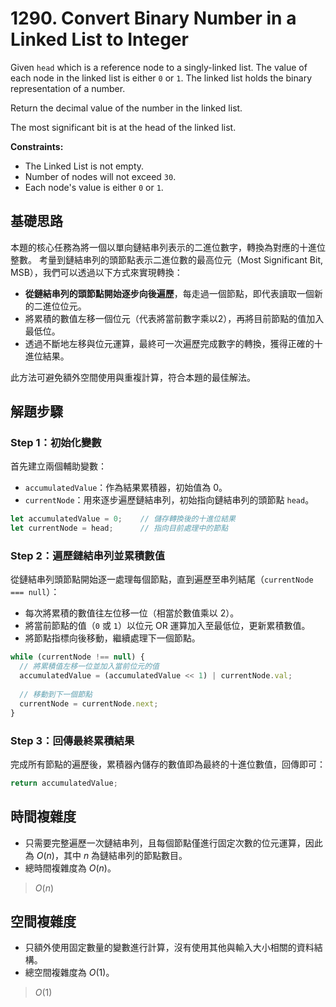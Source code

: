 # 1290. Convert Binary Number in a Linked List to Integer

Given `head` which is a reference node to a singly-linked list. 
The value of each node in the linked list is either `0` or `1`. 
The linked list holds the binary representation of a number.

Return the decimal value of the number in the linked list.

The most significant bit is at the head of the linked list.

**Constraints:**

- The Linked List is not empty.
- Number of nodes will not exceed `30`.
- Each node's value is either `0` or `1`.

## 基礎思路

本題的核心任務為將一個以單向鏈結串列表示的二進位數字，轉換為對應的十進位整數。
考量到鏈結串列的頭節點表示二進位數的最高位元（Most Significant Bit, MSB），我們可以透過以下方式來實現轉換：

* **從鏈結串列的頭節點開始逐步向後遍歷**，每走過一個節點，即代表讀取一個新的二進位位元。
* 將累積的數值左移一個位元（代表將當前數字乘以2），再將目前節點的值加入最低位。
* 透過不斷地左移與位元運算，最終可一次遍歷完成數字的轉換，獲得正確的十進位結果。

此方法可避免額外空間使用與重複計算，符合本題的最佳解法。

## 解題步驟

### Step 1：初始化變數

首先建立兩個輔助變數：

- `accumulatedValue`：作為結果累積器，初始值為 0。
- `currentNode`：用來逐步遍歷鏈結串列，初始指向鏈結串列的頭節點 `head`。

```typescript
let accumulatedValue = 0;    // 儲存轉換後的十進位結果
let currentNode = head;      // 指向目前處理中的節點
```

### Step 2：遍歷鏈結串列並累積數值

從鏈結串列頭節點開始逐一處理每個節點，直到遍歷至串列結尾（`currentNode === null`）：

- 每次將累積的數值往左位移一位（相當於數值乘以 2）。
- 將當前節點的值（`0` 或 `1`）以位元 OR 運算加入至最低位，更新累積數值。
- 將節點指標向後移動，繼續處理下一個節點。

```typescript
while (currentNode !== null) {
  // 將累積值左移一位並加入當前位元的值
  accumulatedValue = (accumulatedValue << 1) | currentNode.val;
  
  // 移動到下一個節點
  currentNode = currentNode.next;
}
```

### Step 3：回傳最終累積結果

完成所有節點的遍歷後，累積器內儲存的數值即為最終的十進位數值，回傳即可：

```typescript
return accumulatedValue;
```

## 時間複雜度

- 只需要完整遍歷一次鏈結串列，且每個節點僅進行固定次數的位元運算，因此為 $O(n)$，其中 $n$ 為鏈結串列的節點數目。
- 總時間複雜度為 $O(n)$。

> $O(n)$

## 空間複雜度

- 只額外使用固定數量的變數進行計算，沒有使用其他與輸入大小相關的資料結構。
- 總空間複雜度為 $O(1)$。

> $O(1)$
